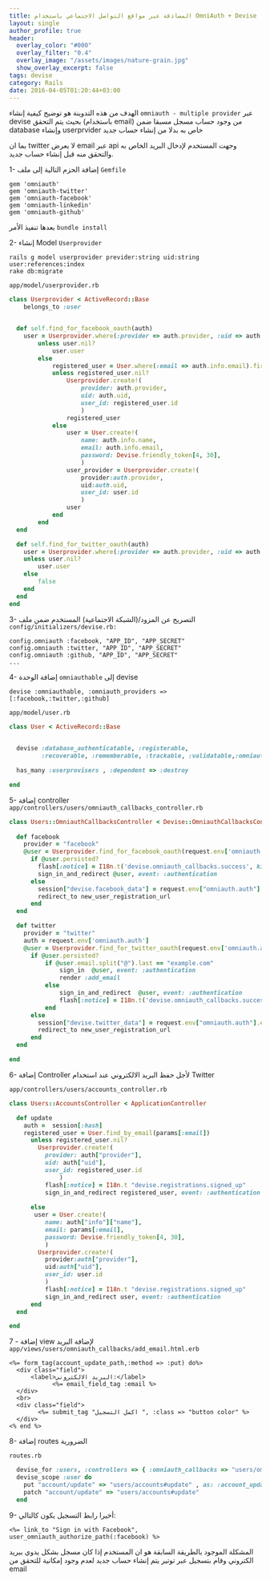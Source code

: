 ```yaml
---
title: المصادقة عبر مواقع التواصل الاجتماعي باستخدام OmniAuth + Devise
layout: single
author_profile: true
header:
  overlay_color: "#000"
  overlay_filter: "0.4"
  overlay_image: "/assets/images/nature-grain.jpg"
  show_overlay_excerpt: false
tags: devise
category: Rails
date: 2016-04-05T01:20:44+03:00
---
```


الهدف من هذه التدوينة هو توضيح كيفية إنشاء  `omniauth - multiple provider` عبر devise
بحيث يتم التحقق (باستخدام email) من وجود حساب مسجل مسبقا ضمن database  وإنشاء userprvider خاص به بدلا من إنشاء حساب جديد  

بما ان  twitter لا يعرض email عبر api  وجهت المستخدم لإدخال البريد الخاص به والتحقق منه قبل إنشاء حساب جديد.



1- إضافة الحزم التالية إلى ملف `Gemfile`

~~~
gem 'omniauth'
gem 'omniauth-twitter'
gem 'omniauth-facebook'
gem 'omniauth-linkedin'
gem 'omniauth-github'
~~~

بعدها تنفيذ الأمر `bundle install`  

2- إنشاء Model   `Userprovider` 


    rails g model userprovider previder:string uid:string user:references:index
    rake db:migrate

`app/model/userprovider.rb`

~~~ruby
class Userprovider < ActiveRecord::Base
	belongs_to :user


  def self.find_for_facebook_oauth(auth)
  	user = Userprovider.where(:provider => auth.provider, :uid => auth.uid).first
        unless user.nil?
            user.user
        else
            registered_user = User.where(:email => auth.info.email).first
            unless registered_user.nil?
                Userprovider.create!(
                    provider: auth.provider,
                    uid: auth.uid,
                    user_id: registered_user.id
                    )
                registered_user
            else
                user = User.create!(
                    name: auth.info.name,
                    email: auth.info.email,
                    password: Devise.friendly_token[4, 30],
                    )
                user_provider = Userprovider.create!(
                    provider:auth.provider,
                    uid:auth.uid,
                    user_id: user.id
                    )
                user
            end
        end
  end

  def self.find_for_twitter_oauth(auth)
    user = Userprovider.where(:provider => auth.provider, :uid => auth.uid).first
    unless user.nil?
        user.user
    else
        false
    end
  end  
end


~~~

3- التصريح عن المزود/(الشبكة الاجتماعية) المستخدم ضمن ملف `config/initializers/devise.rb:` 
 
    config.omniauth :facebook, "APP_ID", "APP_SECRET"
    config.omniauth :twitter, "APP_ID", "APP_SECRET"
    config.omniauth :github, "APP_ID", "APP_SECRET"
    ...


4- إضافة الوحدة `omniauthable` إلى devise

    devise :omniauthable, :omniauth_providers => [:facebook,:twitter,:github]

`app/model/user.rb`

~~~ruby
class User < ActiveRecord::Base
	

  devise :database_authenticatable, :registerable,
         :recoverable, :rememberable, :trackable, :validatable,:omniauthable, :omniauth_providers => [:facebook,:twitter]

  has_many :userprovisers , :dependent => :destroy

end

~~~

5- إضافة controller `app/controllers/users/omniauth_callbacks_controller.rb` 

~~~ruby
class Users::OmniauthCallbacksController < Devise::OmniauthCallbacksController
  
  def facebook
    provider = "facebook"
    @user = Userprovider.find_for_facebook_oauth(request.env['omniauth.auth'])
      if @user.persisted?
        flash[:notice] = I18n.t('devise.omniauth_callbacks.success', kind: provider.capitalize)
        sign_in_and_redirect @user, event: :authentication
      else
        session["devise.facebook_data"] = request.env["omniauth.auth"]
        redirect_to new_user_registration_url
      end
  end

  def twitter
    provider = "twitter"
    auth = request.env['omniauth.auth']
    @user = Userprovider.find_for_twitter_oauth(request.env['omniauth.auth'])
      if @user.persisted?
          if @user.email.split("@").last == "example.com"
              sign_in  @user, event: :authentication
              render :add_email
          else
              sign_in_and_redirect  @user, event: :authentication   
              flash[:notice] = I18n.t('devise.omniauth_callbacks.success', kind: provider.capitalize)
          end
      else
        session["devise.twitter_data"] = request.env["omniauth.auth"].except("extra")
        redirect_to new_user_registration_url
      end
  end

end

~~~
6- إضافة Controller  لأجل حفظ البريد الالكتروني عند استخدام Twitter

`app/controllers/users/accounts_controller.rb`



~~~ruby
class Users::AccountsController < ApplicationController

  def update
    auth =  session[:hash]
    registered_user = User.find_by_email(params[:email])
      unless registered_user.nil?
        Userprovider.create!(
          provider: auth["provider"],
          uid: auth["uid"],
          user_id: registered_user.id
              )
          flash[:notice] = I18n.t "devise.registrations.signed_up"
          sign_in_and_redirect registered_user, event: :authentication
          
      else
       user = User.create!(
          name: auth["info"]["name"],
          email: params[:email],
          password: Devise.friendly_token[4, 30],
          )
        Userprovider.create!(
          provider:auth["provider"],
          uid:auth["uid"],
          user_id: user.id
          )
          flash[:notice] = I18n.t "devise.registrations.signed_up"
          sign_in_and_redirect user, event: :authentication
      end
  end

end

~~~

7 - إضافة  view لإضافة البريد `app/views/users/omniauth_callbacks/add_email.html.erb`


    <%= form_tag(account_update_path,:method => :put) do%>
      <div class="field">
          <label>البريد الالكتروني:</label>
    		    <%= email_field_tag :email %>
      </div>
      <br>
      <div class="field"> 
    		<%= submit_tag "اكمل التسجيل ", :class => "button color" %>
      </div>
    <% end %>


8- إضافة  routes الضرورية

`routes.rb`

~~~ruby
  devise_for :users, :controllers => { :omniauth_callbacks => "users/omniauth_callbacks" }
  devise_scope :user do
    put "account/update" => "users/accounts#update" , as: :account_update
    patch "account/update" => "users/accounts#update"
  end
~~~
    

9- أخيرا رابط التسجيل يكون كالتالي:

    <%= link_to "Sign in with Facebook", user_omniauth_authorize_path(:facebook) %>


المشكلة الموجود بالطريقة السابقة هو ان المستخدم إذا كان مسجل بشكل يدوي ببريد الكتروني وقام بتسجيل عبر توتير يتم إنشاء حساب جديد لعدم وجود إمكانية للتحقق من email









